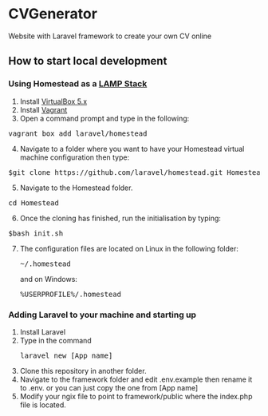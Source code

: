 # CVGenerator
Website with Laravel framework to create your own CV online

## How to start local development
### Using Homestead as a [LAMP Stack](https://en.wikipedia.org/wiki/LAMP_(software_bundle))
1. Install [VirtualBox 5.x](https://www.virtualbox.org/wiki/Downloads)
2. Install [Vagrant](http://www.vagrantup.com/downloads.html)
3. Open a command prompt and type in the following:
  <pre>vagrant box add laravel/homestead</pre>
4. Navigate to a folder where you want to have your Homestead virtual machine configuration then type:
  <pre>$git clone https://github.com/laravel/homestead.git Homestead</pre>
5. Navigate to the Homestead folder.
  <pre>cd Homestead</pre>
6. Once the cloning has finished, run the initialisation by typing:
  <pre>$bash init.sh</pre>
7. The configuration files are located on Linux in the following folder: <pre>~/.homestead</pre> and on Windows: <pre>
%USERPROFILE%/.homestead</pre>

### Adding Laravel to your machine and starting up
1. Install Laravel
2. Type in the command <pre>laravel new [App name]</pre>
2. Clone this repository in another folder.
3. Navigate to the framework folder and edit .env.example then rename it to .env. or you can just copy the one from [App name]
4. Modify your ngix file to point to framework/public where the index.php file is located.
